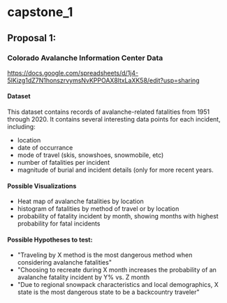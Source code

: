 # capstone_1

## Proposal 1: 
### Colorado Avalanche Information Center Data

https://docs.google.com/spreadsheets/d/1j4-5IKizg1dZ7N1honszrvymsNvKPPOAX8ltxLaXK58/edit?usp=sharing

#### Dataset
This dataset contains records of avalanche-related fatalities from 1951 through 2020. It contains several interesting data points for each incident, including: 
* location
* date of occurrance
* mode of travel (skis, snowshoes, snowmobile, etc)
* number of fatalities per incident
* magnitude of burial and incident details (only for more recent years. 

#### Possible Visualizations
* Heat map of avalanche fatalities by location
* histogram of fatalities by method of travel or by location
* probability of fatality incident by month, showing months with highest probability for fatal incidents

#### Possible Hypotheses to test: 
* "Traveling by X method is the most dangerous method when considering avalanche fatalities"
* "Choosing to recreate during X month increases the probability of an avalanche fatality incident by Y% vs. Z month
* "Due to regional snowpack characteristics and local demographics, X state is the most dangerous state to be a backcountry traveler" 
